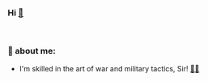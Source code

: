 ### Hi [👋](https://github.com/f1f47a2/f1f47a2/blob/main/hi.md)

<br>

### 🤵 about me:
  - I'm skilled in the art of war and military tactics, Sir! [👑🏰](https://youtu.be/NAErBJlDNLc?t=104)



